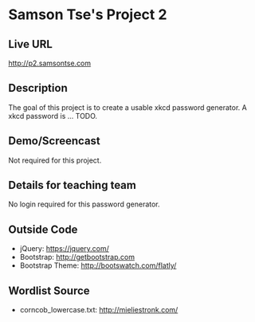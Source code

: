 # Samson Tse's Project 2

## Live URL
<http://p2.samsontse.com>

## Description
The goal of this project is to create a usable xkcd password generator.  A xkcd password is ... TODO.

## Demo/Screencast
Not required for this project.

## Details for teaching team
No login required for this password generator.

## Outside Code
* jQuery: https://jquery.com/
* Bootstrap: http://getbootstrap.com
* Bootstrap Theme: http://bootswatch.com/flatly/

## Wordlist Source
* corncob_lowercase.txt: http://mieliestronk.com/
